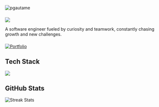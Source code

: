 ###

<p align="left"> <img src="https://komarev.com/ghpvc/?username=pgautame&label=Profile%20views&color=1898CE&style=flat" alt="pgautame" /> </p>

###

<div align="left">
    <img src="https://readme-typing-svg.herokuapp.com/?font=Righteous&size=35&width=500&height=55&duration=3000&repeat=false&lines=Hi,+I'm+Prathamesh!;" />
    <p>A software engineer fueled by curiosity and teamwork, constantly chasing growth and new challenges.</p>
</div>

###

<p> 
  <a href="https://pgautame-portfolio.vercel.app/" target="_blank">
    <img src="https://img.shields.io/badge/Portfolio-1898CE?style=for-the-badge" alt="Portfolio"/>
  </a>
</p>

###

<h2 align="left">Tech Stack</h2>

<div align="left">
    <img src="https://skillicons.dev/icons?i=java,javascript,typescript,html,css,tailwind,react,redux,nextjs,nodejs,spring,express,postgres,mysql,mongodb,prisma,aws,git,vercel,postman&perline=10" />
</div>

###

<h2 align="left">GitHub Stats</h2>

<p align="left">
  <img src="https://github-readme-streak-stats.herokuapp.com/?user=pgautame&theme=react" alt="Streak Stats"/>
</p>

###

<!---
pgautame/pgautame is a ✨ special ✨ repository because its `README.md` (this file) appears on your GitHub profile.
You can click the Preview link to take a look at your changes.
--->
